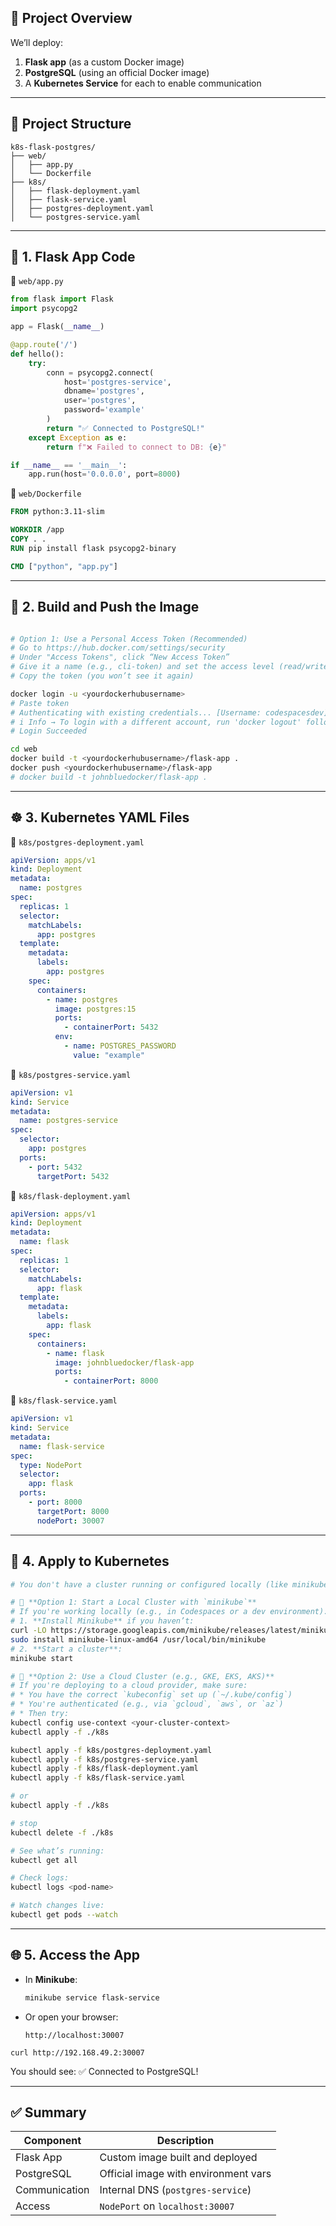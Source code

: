 ## 🧱 Project Overview

We’ll deploy:

1. **Flask app** (as a custom Docker image)
2. **PostgreSQL** (using an official Docker image)
3. A **Kubernetes Service** for each to enable communication

---

## 📁 Project Structure

```
k8s-flask-postgres/
├── web/
│   ├── app.py
│   └── Dockerfile
├── k8s/
│   ├── flask-deployment.yaml
│   ├── flask-service.yaml
│   ├── postgres-deployment.yaml
│   └── postgres-service.yaml
```

---

## 🔧 1. Flask App Code

📄 `web/app.py`

```python
from flask import Flask
import psycopg2

app = Flask(__name__)

@app.route('/')
def hello():
    try:
        conn = psycopg2.connect(
            host='postgres-service',
            dbname='postgres',
            user='postgres',
            password='example'
        )
        return "✅ Connected to PostgreSQL!"
    except Exception as e:
        return f"❌ Failed to connect to DB: {e}"

if __name__ == '__main__':
    app.run(host='0.0.0.0', port=8000)
```

📄 `web/Dockerfile`

```Dockerfile
FROM python:3.11-slim

WORKDIR /app
COPY . .
RUN pip install flask psycopg2-binary

CMD ["python", "app.py"]
```

---

## 🐳 2. Build and Push the Image

```bash

# Option 1: Use a Personal Access Token (Recommended)
# Go to https://hub.docker.com/settings/security
# Under "Access Tokens", click “New Access Token”
# Give it a name (e.g., cli-token) and set the access level (read/write)
# Copy the token (you won’t see it again)

docker login -u <yourdockerhubusername>
# Paste token
# Authenticating with existing credentials... [Username: codespacesdev]
# i Info → To login with a different account, run 'docker logout' followed by 'docker login'
# Login Succeeded

cd web
docker build -t <yourdockerhubusername>/flask-app .
docker push <yourdockerhubusername>/flask-app
# docker build -t johnbluedocker/flask-app .
```

---

## ☸️ 3. Kubernetes YAML Files

📄 `k8s/postgres-deployment.yaml`

```yaml
apiVersion: apps/v1
kind: Deployment
metadata:
  name: postgres
spec:
  replicas: 1
  selector:
    matchLabels:
      app: postgres
  template:
    metadata:
      labels:
        app: postgres
    spec:
      containers:
        - name: postgres
          image: postgres:15
          ports:
            - containerPort: 5432
          env:
            - name: POSTGRES_PASSWORD
              value: "example"
```

📄 `k8s/postgres-service.yaml`

```yaml
apiVersion: v1
kind: Service
metadata:
  name: postgres-service
spec:
  selector:
    app: postgres
  ports:
    - port: 5432
      targetPort: 5432
```

📄 `k8s/flask-deployment.yaml`

```yaml
apiVersion: apps/v1
kind: Deployment
metadata:
  name: flask
spec:
  replicas: 1
  selector:
    matchLabels:
      app: flask
  template:
    metadata:
      labels:
        app: flask
    spec:
      containers:
        - name: flask
          image: johnbluedocker/flask-app
          ports:
            - containerPort: 8000
```

📄 `k8s/flask-service.yaml`

```yaml
apiVersion: v1
kind: Service
metadata:
  name: flask-service
spec:
  type: NodePort
  selector:
    app: flask
  ports:
    - port: 8000
      targetPort: 8000
      nodePort: 30007
```

---

## 🚀 4. Apply to Kubernetes

```bash
# You don't have a cluster running or configured locally (like minikube, kind, or a remote kubeconfig).

# 🔹 **Option 1: Start a Local Cluster with `minikube`**
# If you're working locally (e.g., in Codespaces or a dev environment):
# 1. **Install Minikube** if you haven’t:
curl -LO https://storage.googleapis.com/minikube/releases/latest/minikube-linux-amd64
sudo install minikube-linux-amd64 /usr/local/bin/minikube
# 2. **Start a cluster**:
minikube start

# 🔹 **Option 2: Use a Cloud Cluster (e.g., GKE, EKS, AKS)**
# If you're deploying to a cloud provider, make sure:
# * You have the correct `kubeconfig` set up (`~/.kube/config`)
# * You're authenticated (e.g., via `gcloud`, `aws`, or `az`)
# * Then try:
kubectl config use-context <your-cluster-context>
kubectl apply -f ./k8s
```

```bash
kubectl apply -f k8s/postgres-deployment.yaml
kubectl apply -f k8s/postgres-service.yaml
kubectl apply -f k8s/flask-deployment.yaml
kubectl apply -f k8s/flask-service.yaml

# or
kubectl apply -f ./k8s

# stop
kubectl delete -f ./k8s

# See what’s running:
kubectl get all

# Check logs:
kubectl logs <pod-name>

# Watch changes live:
kubectl get pods --watch
```

---

## 🌐 5. Access the App

* In **Minikube**:

  ```bash
  minikube service flask-service
  ```

* Or open your browser:

  ```
  http://localhost:30007
  ```

```
curl http://192.168.49.2:30007
```

You should see: ✅ Connected to PostgreSQL!

---

## ✅ Summary

| Component     | Description                          |
| ------------- | ------------------------------------ |
| Flask App     | Custom image built and deployed      |
| PostgreSQL    | Official image with environment vars |
| Communication | Internal DNS (`postgres-service`)    |
| Access        | `NodePort` on `localhost:30007`      |
